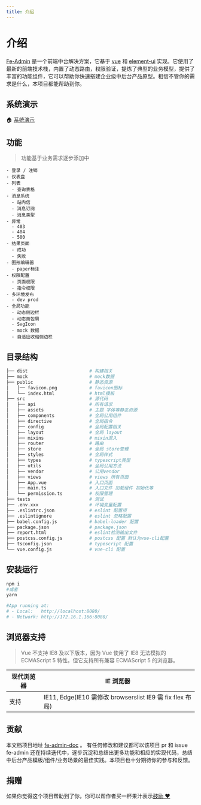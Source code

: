 ```yaml
---
title: 介绍
---
```


# 介绍

[Fe-Admin](https://github.com/fe-admin/fe-admin) 是一个前端中台解决方案，它基于 [vue](https://github.com/vuejs/vue) 和 [element-ui](https://github.com/ElemeFE/element) 实现。它使用了最新的前端技术栈，内置了动态路由，权限验证，提炼了典型的业务模型，提供了丰富的功能组件，它可以帮助你快速搭建企业级中后台产品原型。相信不管你的需求是什么，本项目都能帮助到你。

## 系统演示

🏠 [系统演示](http://fe-admin.github.io)

## 功能

> 功能基于业务需求逐步添加中

```
- 登录 / 注销
- 仪表盘
- 列表
  - 查询表格
- 消息系统
  - 站内信
  - 消息订阅
  - 消息类型
- 异常
  - 403
  - 404
  - 500
- 结果页面
  - 成功
  - 失败
- 图形编辑器
  - paper标注
- 权限配置
  - 页面权限
  - 指令权限
- 多环境发布
  - dev prod
- 全局功能
  - 动态侧边栏
  - 动态面包屑
  - SvgIcon
  - mock 数据
  - 自适应收缩侧边栏
```

## 目录结构

```sh
├── dist                       # 构建相关
├── mock                       # mock数据
├── public                     # 静态资源
│   │── favicon.png            # favicon图标
│   └── index.html             # html模板
├── src                        # 源代码
│   ├── api                    # 所有请求
│   ├── assets                 # 主题 字体等静态资源
│   ├── components             # 全局公用组件
│   ├── directive              # 全局指令
│   ├── config                 # 全局配置相关
│   ├── layout                 # 全局 layout
│   ├── mixins                 # mixin混入
│   ├── router                 # 路由
│   ├── store                  # 全局 store管理
│   ├── styles                 # 全局样式
│   ├── types                  # typescript类型
│   ├── utils                  # 全局公用方法
│   ├── vendor                 # 公用vendor
│   ├── views                  # views 所有页面
│   ├── App.vue                # 入口页面
│   ├── main.ts                # 入口文件 加载组件 初始化等
│   └── permission.ts          # 权限管理
├── tests                      # 测试
├── .env.xxx                   # 环境变量配置
├── .eslintrc.json             # eslint 配置项
├── .eslintignore              # eslint 忽略配置
├── babel.config.js            # babel-loader 配置
├── package.json               # package.json
├── report.html                # eslint检测输出文件
├── postcss.config.js          # postcss 配置 默认为vue-cli配置
├── tsconfig.json              # typescript 配置
└── vue.config.js              # vue-cli 配置
```

## 安装运行

```sh
npm i
#或者
yarn

#App running at:
# - Local:   http://localhost:8080/
# - Network: http://172.16.1.166:8080/
```

## 浏览器支持

> Vue 不支持 IE8 及以下版本，因为 Vue 使用了 IE8 无法模拟的 ECMAScript 5 特性。但它支持所有兼容 ECMAScript 5 的浏览器。

| 现代浏览器 | IE 浏览器                                                 |
| ---------- | --------------------------------------------------------- |
| 支持       | IE11, Edge(IE10 需修改 browserslist IE9 需 fix flex 布局) |

## 贡献

本文档项目地址 [fe-admin-doc](https://github.com/fe-admin/fe-admin-doc) 。
有任何修改和建议都可以该项目 pr 和 issue
fe-admin 还在持续迭代中，逐步沉淀和总结出更多功能和相应的实现代码，总结中后台产品模板/组件/业务场景的最佳实践。本项目也十分期待你的参与和反馈。

## 捐赠

如果你觉得这个项目帮助到了你，你可以帮作者买一杯果汁表示[鼓励 ❤️](/donate/)
